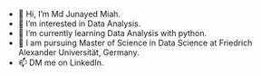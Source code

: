 - 👋 Hi, I’m Md Junayed Miah.
- 👀 I’m interested in Data Analysis.
- 🌱 I’m currently learning Data Analysis with python.
- 💞️ I am pursuing Master of Science in Data Science at Friedrich Alexander Universität, Germany.
- 📫 DM me on LinkedIn.

<!---
JunayedMiah/JunayedMiah is a ✨ special ✨ repository because its `README.md` (this file) appears on your GitHub profile.
You can click the Preview link to take a look at your changes.
--->

